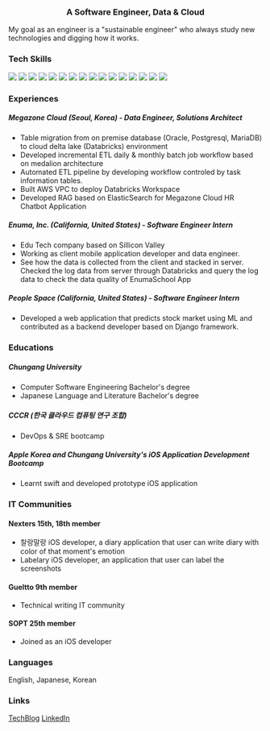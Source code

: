 <h3 align="center"> A Software Engineer, Data & Cloud </h3>
My goal as an engineer is a "sustainable engineer" who always study new technologies and digging how it works. 

<div>

### Tech Skills 
<a target="_blank"><img src="https://img.shields.io/badge/Python-3776AB?style=flat-square&logo=appveyor&logo=linux&logoColor=000000"/></a> 
<a target="_blank"><img src="https://img.shields.io/badge/SQL-3776AB?style=flat-square&logo=appveyor&logo=linux&logoColor=000000"/></a> 
<a target="_blank"><img src="https://img.shields.io/badge/C++-3776AB?style=flat-square&logo=appveyor&logo=linux&logoColor=000000"/></a> 
<a target="_blank"><img src="https://img.shields.io/badge/Spark-3776AB?style=flat-square&logo=appveyor&logo=linux&logoColor=000000"/></a> 
<a target="_blank"><img src="https://img.shields.io/badge/Hive-3776AB?style=flat-square&logo=appveyor&logo=linux&logoColor=000000"/></a> 
<a target="_blank"><img src="https://img.shields.io/badge/DeltaLake-3776AB?style=flat-square&logo=appveyor&logo=linux&logoColor=000000"/></a> 
<a target="_blank"><img src="https://img.shields.io/badge/MLFlow-3776AB?style=flat-square&logo=appveyor&logo=linux&logoColor=000000"/></a> 
<a target="_blank"><img src="https://img.shields.io/badge/Django-3776AB?style=flat-square&logo=appveyor&logo=linux&logoColor=000000"/></a> 
<a target="_blank"><img src="https://img.shields.io/badge/FastAPI-3776AB?style=flat-square&logo=appveyor&logo=linux&logoColor=000000"/></a> 
<a target="_blank"><img src="https://img.shields.io/badge/ElasticSearch-3776AB?style=flat-square&logo=appveyor&logo=linux&logoColor=000000"/></a> 
<a target="_blank"><img src="https://img.shields.io/badge/Linux-3776AB?style=flat-square&logo=appveyor&logo=linux&logoColor=000000"/></a> 
<a target="_blank"><img src="https://img.shields.io/badge/Docker-3776AB?style=flat-square&logo=appveyor&logo=linux&logoColor=000000"/></a> 
<a target="_blank"><img src="https://img.shields.io/badge/Kubernetes-3776AB?style=flat-square&logo=appveyor&logo=linux&logoColor=000000"/></a> 
<a target="_blank"><img src="https://img.shields.io/badge/AWS-3776AB?style=flat-square&logo=appveyor&logo=linux&logoColor=000000"/></a> 
<a target="_blank"><img src="https://img.shields.io/badge/Swift-3776AB?style=flat-square&logo=appveyor&logo=linux&logoColor=000000"/></a> 
<a target="_blank"><img src="https://img.shields.io/badge/Objective C-3776AB?style=flat-square&logo=appveyor&logo=linux&logoColor=000000"/></a> 

### Experiences 
##### Megazone Cloud (Seoul, Korea) - Data Engineer, Solutions Architect
- Table migration from on premise database (Oracle, Postgresql, MariaDB) to cloud delta lake (Databricks) environment
- Developed incremental ETL daily & monthly batch job workflow based on medalion architecture
- Automated ETL pipeline by developing workflow controled by task information tables. 
- Built AWS VPC to deploy Databricks Workspace
- Developed RAG based on ElasticSearch for Megazone Cloud HR Chatbot Application

##### Enuma, Inc. (California, United States) - Software Engineer Intern
- Edu Tech company based on Sillicon Valley 
- Working as client mobile application developer and data engineer.
- See how the data is collected from the client and stacked in server. Checked the log data from server through Databricks and query the log data to check the data quality of EnumaSchool App
  
##### People Space (California, United States) - Software Engineer Intern
- Developed a web application that predicts stock market using ML and contributed as a backend developer based on Django framework.
  
### Educations
##### Chungang University
- Computer Software Engineering Bachelor's degree
- Japanese Language and Literature Bachelor's degree

##### CCCR (한국 클라우드 컴퓨팅 연구 조합)
- DevOps & SRE bootcamp

##### Apple Korea and Chungang University's iOS Application Development Bootcamp
- Learnt swift and developed prototype iOS application 

### IT Communities 
#### Nexters 15th, 18th member
- 찰랑말랑 iOS developer, a diary application that user can write diary with color of that moment's emotion
- Labelary iOS developer, an application that user can label the screenshots

#### Gueltto 9th member
- Technical writing IT community

#### SOPT 25th member
- Joined as an iOS developer 

### Languages 
English, Japanese, Korean 

### Links  

[TechBlog](https://sinclairstudio.tistory.com/)
[LinkedIn](https://www.linkedin.com/in/minjee-woo-7a326922b/)
